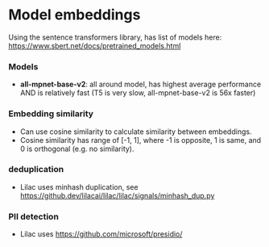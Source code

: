 # Model embeddings

Using the sentence transformers library, has list of models here: https://www.sbert.net/docs/pretrained_models.html

### Models

- **all-mpnet-base-v2**: all around model, has highest average performance AND is relatively fast (T5 is very slow, all-mpnet-base-v2 is 56x faster)

### Embedding similarity

- Can use cosine similarity to calculate similarity between embeddings.
- Cosine similarity has range of [-1, 1], where -1 is opposite, 1 is same, and 0 is orthogonal (e.g. no similarity).

### deduplication

- Lilac uses minhash duplication, see https://github.dev/lilacai/lilac/lilac/signals/minhash_dup.py

### PII detection

- Lilac uses https://github.com/microsoft/presidio/
